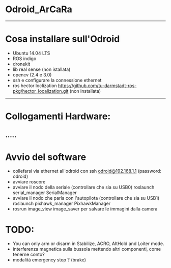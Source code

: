 # Odroid_ArCaRa
------------------------------------
# Cosa installare sull'Odroid

- Ubuntu 14.04 LTS
- ROS indigo
- dronekit
- lib real sense (non istallata)
- opencv (2.4 e 3.0)
- ssh e configurare la connessione ethernet
- ros hector loclization https://github.com/tu-darmstadt-ros-pkg/hector_localization.git (non installata)
------------ 
# Collogamenti Hardware:

.....
-------------
# Avvio del software
-  collefarsi via ethernet all'odroid con ssh odroid@192.168.1.1 (password: odroid)
- avviare roscore
- avviare il nodo della seriale (controllare che sia su USB0) roslaunch serial_manager SerialManager
- avviare il nodo che parla con l'autopilota (controllare che sia su USB1) roslaunch pixhawk_manager PixhawkManager
- rosrun image_view image_saver per salvare le immagini dalla camera

# TODO: 
- You can only arm or disarm in Stabilize, ACRO, AltHold and Loiter mode.
- interferenza magnetica sulla bussola mettendo altri componenti, come tenerne conto?
- modalità emergency stop ? (brake)
